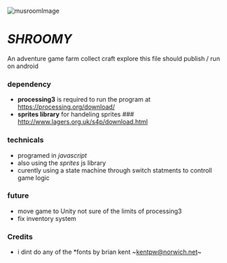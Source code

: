 ![musroomImage](https://encrypted-tbn0.gstatic.com/images?q=tbn:ANd9GcQ48VDKbe9nv4hmwFP_ZSsMXiOvNn7TRs9yWeLy5pVD7Yz7ycF9)

# *SHROOMY* 
 
An adventure game farm collect craft explore this file should publish / run on android 

### dependency 
- **processing3** is required to run the program at https://processing.org/download/
- **sprites library** for handeling sprites ### http://www.lagers.org.uk/s4p/download.html


### technicals

- programed in  *javascript*
- also using the *sprites* js library
- curently using a state machine through switch statments to controll game logic


### future
 - move game to Unity not sure of the limits of processing3
 - fix inventory system


### Credits
* i dint do any of the 
*fonts by brian kent ~kentpw@norwich.net~


